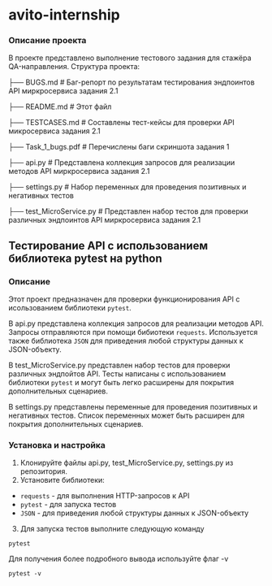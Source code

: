 # avito-internship
### Описание проекта

В проекте представлено выполнение тестового задания для стажёра QA-направления.
Структура проекта:

├── BUGS.md                # Баг-репорт по результатам тестирования эндпоинтов API миркросервиса задания 2.1

├── README.md              # Этот файл

├── TESTCASES.md           # Составлены тест-кейсы для проверки API микросервиса задания 2.1

├── Task_1_bugs.pdf        # Перечислены баги скриншота задания 1

├── api.py                 # Представлена коллекция запросов для реализации методов API миркросервиса задания 2.1

├── settings.py            # Набор переменных для проведения позитивных и негативных тестов

├── test_MicroService.py   # Представлен набор тестов для проверки различных эндпоинтов API миркросервиса задания 2.1

## Тестирование API с использованием библиотека pytest на python
### Описание
Этот проект предназначен для проверки функционирования API с исользованием библиотеки `pytest`.

В api.py представлена коллекция запросов для реализации методов API. Запросы отправляются при помощи бибиотеки `requests`. Используется также библиотека `JSON` для приведения любой структуры данных к JSON-объекту.

В test_MicroService.py представлен набор тестов для проверки различных эндпойтов API. Тесты написаны с использованием библиотеки `pytest` и могут быть легко расширены для покрытия дополнительных сценариев. 

В settings.py представлены переменные для проведения позитивных и негативных тестов. Список переменных может быть расширен для покрытия дополнительных сценариев.

### Установка и настройка
1. Клонируйте файлы api.py, test_MicroService.py, settings.py из репозитория.
2. Установите библиотеки:
  - `requests` - для выполнения HTTP-запросов к API
  - `pytest` - для запуска тестов
  - `JSON` - для приведения любой структуры данных к JSON-объекту
3. Для запуска тестов выполните следующую команду

  ```pytest```

  Для получения более подробного вывода используйте флаг -v
  
  ```pytest -v```


